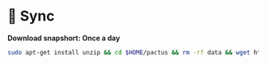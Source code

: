 # 🚄 Sync

**Download snapshort: Once a day**

```bash
sudo apt-get install unzip && cd $HOME/pactus && rm -rf data && wget https://node39.top/Mainnet/Pactus/pactus-data.zip && unzip pactus-data.zip
```

